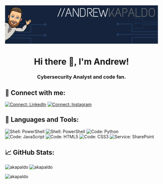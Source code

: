 <p align="center"><img src="https://github.com/AKapaldo/AKapaldo/blob/master/images/GitHub_Banner.png"></p>
<h1 align="center">Hi there 👋, I'm Andrew!</h1>
<h3 align="center">Cybersecurity Analyst and code fan.</h3>

<h2 align="left">💬 Connect with me:</h2>
<p align="left">
<a href="https://linkedin.com/in/andrew-kapaldo" target="blank"><img src="https://img.shields.io/badge/Connect-LinkedIn-0e75b6?style=plastic&logo=LinkedIn" alt="Connect: LinkedIn"></a> 
<a href="https://instagram.com/akapald1" target="blank"><img src="https://img.shields.io/badge/Connect-Instagram-0e75b6?style=plastic&logo=Instagram" alt="Connect: Instagram"></a></p>

<h2 align="left">🔧 Languages and Tools:</h2>
<p align="left"><img src="https://img.shields.io/badge/Shell-PowerShell-FF8700?style=plastic&logo=PowerShell" alt="Shell: PowerShell"> <img src="https://img.shields.io/badge/Shell-Batch-FF8700?style=plastic&logo=WindowsTerminal" alt="Shell: PowerShell"> <img src="https://img.shields.io/badge/Code-Python-0E75B6?style=plastic&logo=Python" alt="Code: Python"> <img src="https://img.shields.io/badge/Code-JavaScript-0E75B6?style=plastic&logo=JavaScript" alt="Code: JavaScript"> <img src="https://img.shields.io/badge/Code-HTML5-0E75B6?style=plastic&logo=HTML5" alt="Code: HTML5"> <img src="https://img.shields.io/badge/Code-CSS3-0E75B6?style=plastic&logo=CSS3" alt="Code: CSS3"> <img src="https://img.shields.io/badge/Service-SharePoint-05CE78?style=plastic&logo=Microsoft-SharePoint" alt="Service: SharePoint"></p>

<h2 align="left">📈 GitHub Stats:</h2>
<p align="left"><img align="center" src="https://github-readme-stats.vercel.app/api?username=akapaldo&show_icons=true&line_height=40&title_color=ffffff&text_color=c9cacc&icon_color=0E75B6&bg_color=1d1f21" alt="akapaldo" /> <img align="center" src="https://github-readme-stats.vercel.app/api/top-langs/?username=akapaldo&title_color=ffffff&text_color=c9cacc&bg_color=1d1f21" alt="akapaldo"></p>
<img src="https://komarev.com/ghpvc/?username=akapaldo&label=Profile%20views&color=0e75b6&style=flat" alt="akapaldo" />

